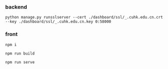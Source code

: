 ### backend
```
python manage.py runsslserver --cert ./dashboard/ssl/_.cuhk.edu.cn.crt --key ./dashboard/ssl/_.cuhk.edu.cn.key 0:58000
```

### front
```
npm i
```
```
npm run build
```
```
npm run serve
```